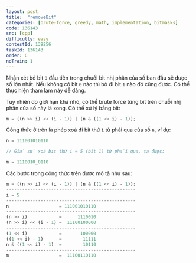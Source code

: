 ```yaml
---
layout: post
title:  "removeBit"
categories: [brute-force, greedy, math, implementation, bitmasks]
code: 136143
src: [cpp]
difficulty: easy
contestId: 139256
taskId: 136143
order: C
noTrain: 1
---
```


Nhận xét bỏ bỉt `0` đầu tiên trong chuỗi bit nhị phân của số ban đầu sẽ được số lớn nhất. Nếu không có bit `0` nào thì bỏ đi bit `1` nào đó cũng được. Có thể thực hiện tham lam này dễ dàng.

Tuy nhiên do giới hạn khá nhỏ, có thể brute force từng bit trên chuỗi nhị phân của số này là xong. Có thể xử lý bằng bit:

```js
m = ((n >> i) << (i - 1)) | (n & ((1 << i) - 1));
```

Công thức ở trên là phép xoá đi bit thứ `i` từ phải qua của số `n`, ví dụ:

```js
n = 111001010110

// Giả sử xoá bit thứ i = 5 (bit 1) từ phải qua, ta được:

m = 1110010_0110
```

Các bước trong công thức trên được mô tả như sau:

```js
m = ((n >> i) << (i - 1)) | (n & ((1 << i) - 1));
-------------------------------------------------
i = 5
-------------------------------------------------
n                   = 111001010110
-------------------------------------------------
(n >> i)            =      1110010
(n >> i) << (i - 1) =  11100100000
-------------------------------------------------
(1 << i)            =       100000
((1 << i) - 1)      =        11111
n & ((1 << i) - 1)  =        10110
-------------------------------------------------
m                   =  11100110110
```
